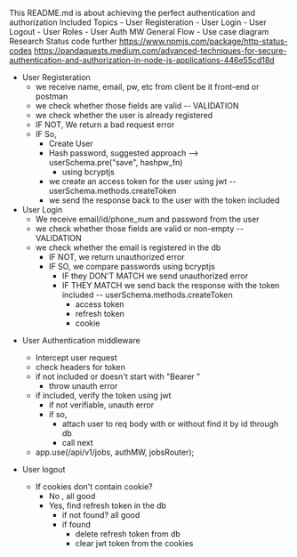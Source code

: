 This README.md is about achieving the perfect authentication and authorization
Included Topics - User Registeration - User Login - User Logout - User Roles - User Auth MW
General Flow - Use case diagram
Research Status code further
https://www.npmjs.com/package/http-status-codes
https://pandaquests.medium.com/advanced-techniques-for-secure-authentication-and-authorization-in-node-js-applications-446e55cd18d

- User Registeration
  - we receive name, email, pw, etc from client be it front-end or postman
  - we check whether those fields are valid -- VALIDATION
  - we check whether the user is already registered
  - IF NOT, We return a bad request error
  - IF So,
    - Create User
    - Hash password, suggested approach --> userSchema.pre("save", hashpw_fn)
      - using bcryptjs
    - we create an access token for the user using jwt -- userSchema.methods.createToken
    - we send the response back to the user with the token included
- User Login
  - We receive email/id/phone_num and password from the user
  - we check whether those fields are valid or non-empty -- VALIDATION
  - we check whether the email is registered in the db
    - IF NOT, we return unauthorized error
    - IF SO, we compare passwords using bcryptjs
      - IF they DON'T MATCH we send unauthorized error
      - IF THEY MATCH we send back the response with the token included -- userSchema.methods.createToken
        - access token
        - refresh token
        - cookie

* User Authentication middleware

  - Intercept user request
  - check headers for token
  - if not included or doesn't start with "Bearer "
    - throw unauth error
  - if included, verify the token using jwt
    - if not verifiable, unauth error
    - if so,
      - attach user to req body with or without find it by id through db
      - call next
  - app.use(/api/v1/jobs, authMW, jobsRouter);

* User logout
  - If cookies don't contain cookie?
    - No , all good
    - Yes, find refresh token in the db
      - if not found? all good
      - if found
        - delete refresh token from db
        - clear jwt token from the cookies
